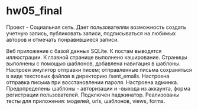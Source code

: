 # hw05_final

Проект - Социальная сеть. Дает пользователям возможность создать учетную запись, публиковать записи, подписываться на любимых авторов и отмечать понравившиеся записи.

Веб приложение с базой данных SQLite. К постам выводятся иллюстрации. К главной странице выполнено кэширование.
Страницы выполнены с помощью шаблонов, добавлена навигация в шаблоны.
Настроен эмулятор отправки писем; отправленные письма сохраняться в виде текстовых файлов в директорию /sent_emails. Настроена отправка письма при восстановлении пароля.
Настроена админка.
Предопределены шаблоны - авторизации и -выхода из аккаунта, форма регистрации пользователей.
Подключен паджинатор. 
Реализованы тесты для приложения: моделей, urls, шаблонов, views, forms.
